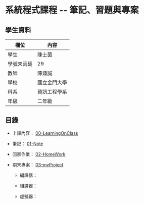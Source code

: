 # 系統程式課程 -- 筆記、習題與專案

## 學生資料

欄位 | 內容
-----|--------
學生 |  陳士茵
學號末兩碼 | 29
教師 | 陳鍾誠
學校 | 國立金門大學
科系 | 資訊工程學系
年級 | 二年級

## 目錄

* 上課內容： [00-LearningOnClass]()

* 筆記： [01-Note]() 
    
* 回家作業： [02-HomeWork]()

* 期末專案： [03-myProject]() 
    
    * 編譯器： []()

    * 組譯器： []()

    * 虛擬器： []()
